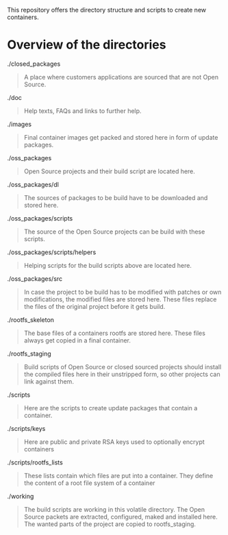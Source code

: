 This repository offers the directory structure and scripts to create new containers.

Overview of the directories
===========================
./closed_packages
> A place where customers applications are sourced that are not Open Source.

./doc
> Help texts, FAQs and links to further help.

./images
> Final container images get packed and stored here in form of update packages.

./oss_packages
> Open Source projects and their build script are located here.

./oss_packages/dl
> The sources of packages to be build have to be downloaded and stored here.

./oss_packages/scripts
> The source of the Open Source projects can be build with these scripts.

./oss_packages/scripts/helpers
> Helping scripts for the build scripts above are located here.

./oss_packages/src
> In case the project to be build has to be modified with patches or own modifications, the
modified files are stored here. These files replace the files of the original project before it
gets build.

./rootfs_skeleton
> The base files of a containers rootfs are stored here. These files always get copied in a final
container.

./rootfs_staging
> Build scripts of Open Source or closed sourced projects should install the compiled files here in
their unstripped form, so other projects can link against them.

./scripts
> Here are the scripts to create update packages that contain a container.

./scripts/keys
> Here are public and private RSA keys used to optionally encrypt containers

./scripts/rootfs_lists
> These lists contain which files are put into a container. They define the content of a root file
system of a container

./working
> The build scripts are working in this volatile directory. The Open Source packets are extracted,
configured, maked and installed here. The wanted parts of the project are copied to rootfs_staging.
